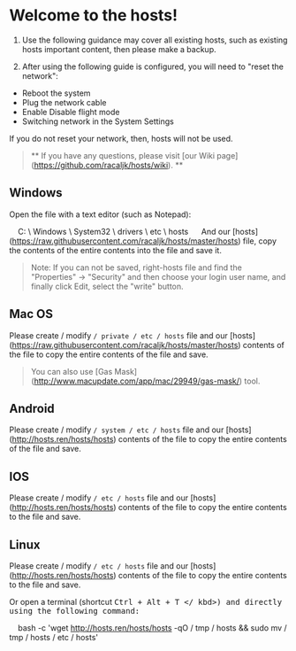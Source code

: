# Welcome to the hosts!
                   
1. Use the following guidance may cover all existing hosts, such as existing hosts important content, then please make a backup. 

2. After using the following guide is configured, you will need to "reset the network":

- Reboot the system
- Plug the network cable
- Enable Disable flight mode
- Switching network in the System Settings

If you do not reset your network, then, hosts will not be used.

> ** If you have any questions, please visit [our Wiki page] (https://github.com/racaljk/hosts/wiki). **


## Windows
Open the file with a text editor (such as Notepad):

    C: \ Windows \ System32 \ drivers \ etc \ hosts
    
And our [hosts] (https://raw.githubusercontent.com/racaljk/hosts/master/hosts) file, copy the contents of the entire contents into the file and save it.

> Note: If you can not be saved, right-hosts file and find the "Properties" -> "Security" and then choose your login user name, and finally click Edit, select the "write" button.

## Mac OS
Please create / modify `/ private / etc / hosts` file and our [hosts] (https://raw.githubusercontent.com/racaljk/hosts/master/hosts) contents of the file to copy the entire contents of the file and save.


> You can also use [Gas Mask] (http://www.macupdate.com/app/mac/29949/gas-mask/) tool.


## Android
Please create / modify `/ system / etc / hosts` file and our [hosts] (http://hosts.ren/hosts/hosts) contents of the file to copy the entire contents of the file and save.


## IOS
Please create / modify `/ etc / hosts` file and our [hosts] (http://hosts.ren/hosts/hosts) contents of the file to copy the entire contents to the file and save.


## Linux
Please create / modify `/ etc / hosts` file and our [hosts] (http://hosts.ren/hosts/hosts) contents of the file to copy the entire contents to the file and save.

Or open a terminal (shortcut <kbd> Ctrl + Alt + T </ kbd>) and directly using the following command:

    bash -c 'wget http://hosts.ren/hosts/hosts -qO / tmp / hosts && sudo mv / tmp / hosts / etc / hosts'